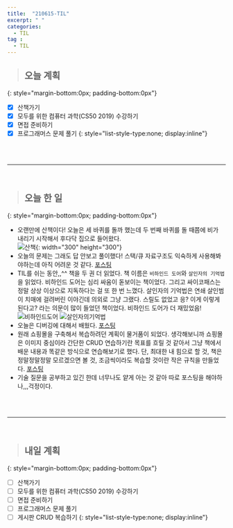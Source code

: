 ```yaml
---
title:  "210615-TIL"
excerpt: " "
categories: 
  - TIL
tag : 
  - TIL
---
```



> ## 오늘 계획
{: style="margin-bottom:0px; padding-bottom:0px"}

- [X] 산책가기
- [X] 모두를 위한 컴퓨터 과학(CS50 2019) 수강하기
- [X] 면접 준비하기
- [X] 프로그래머스 문제 풀기
{: style="list-style-type:none; display:inline"}

<br><br>

-----------------------

<br>

> ## 오늘 한 일
{: style="margin-bottom:0px; padding-bottom:0px"}


- 오랜만에 산책이다! 오늘은 세 바퀴를 돌까 했는데 두 번째 바퀴를 돌 때쯤에 비가 내리기 시작해서 후다닥 집으로 들어왔다. <br> ![산책](https://user-images.githubusercontent.com/70805241/122068844-b1667a00-ce2f-11eb-977f-e54534473925.png){: width="300" height="300"}
- 오늘의 문제는 그래도 답 안보고 풀이했다! 스택/큐 자료구조도 익숙하게 사용해봐야하는데 아직 어려운 것 같다.  [포스팅](https://techhan.github.io/algorithm/programmers-58/)
- TIL를 쉬는 동안,,^^ 책을 두 권 더 읽었다. 책 이름은 `비하인드 도어`와  `살인자의 기억법`을 읽었다. 비하인드 도어는 심리 싸움이 돋보이는 책이었다. 그리고 싸이코패스는 정말 상상 이상으로 지독하다는 걸 또 한 번 느꼈다. 살인자의 기억법은 연쇄 살인범이 치매에 걸려버린 이야긴데 의외로 그냥 그랬다. 스릴도 없었고 응? 이게 이렇게 된다고? 라는 의문이 많이 들었던 책이었다. 비하인드 도어가 더 재밌었음! <br> ![비하인드도어](https://user-images.githubusercontent.com/70805241/122069274-0609f500-ce30-11eb-9976-2b38978288ef.png) ![살인자의기억법](https://user-images.githubusercontent.com/70805241/122070072-a06a3880-ce30-11eb-9b66-3e84cdbd0b93.png)
- 오늘은 디버깅에 대해서 배웠다. [포스팅](https://techhan.github.io/study/CS50-03/)
- 원래 쇼핑몰을 구축해서 복습하려던 계획이 물거품이 되었다. 생각해보니까 쇼핑몰은 이미지 중심이라 간단한 CRUD 연습하기란 목표를 흐릴 것 같아서 그냥 책에서 배운 내용과 똑같은 방식으로 연습해보기로 했다. 단, 최대한 내 힘으로 할 것, 책은 정말정말정말 모르겠으면 볼 것, 조금씩이라도 복습할 것이란 작은 규칙을 만들었다. [포스팅](https://techhan.github.io/study/springEx-01/)
- 기술 질문을 공부하고 있긴 한데 너무나도 얕게 아는 것 같아 따로 포스팅을 해야하나,,,걱정이다.

<br><br>

---------

<br>

> ## 내일 계획
{: style="margin-bottom:0px; padding-bottom:0px"}


- [ ] 산책가기
- [ ] 모두를 위한 컴퓨터 과학(CS50 2019) 수강하기
- [ ] 면접 준비하기
- [ ] 프로그래머스 문제 풀기
- [ ] 게시판 CRUD 복습하기
{: style="list-style-type:none; display:inline"}